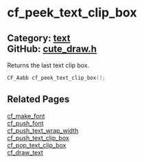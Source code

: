 [//]: # (This file is automatically generated by Cute Framework's docs parser.)
[//]: # (Do not edit this file by hand!)
[//]: # (See: https://github.com/RandyGaul/cute_framework/blob/master/samples/docs_parser.cpp)
[](../header.md ':include')

# cf_peek_text_clip_box

Category: [text](/api_reference?id=text)  
GitHub: [cute_draw.h](https://github.com/RandyGaul/cute_framework/blob/master/include/cute_draw.h)  
---

Returns the last text clip box.

```cpp
CF_Aabb cf_peek_text_clip_box();
```

## Related Pages

[cf_make_font](/text/cf_make_font.md)  
[cf_push_font](/text/cf_push_font.md)  
[cf_push_text_wrap_width](/text/cf_push_text_wrap_width.md)  
[cf_push_text_clip_box](/text/cf_push_text_clip_box.md)  
[cf_pop_text_clip_box](/text/cf_pop_text_clip_box.md)  
[cf_draw_text](/text/cf_draw_text.md)  
